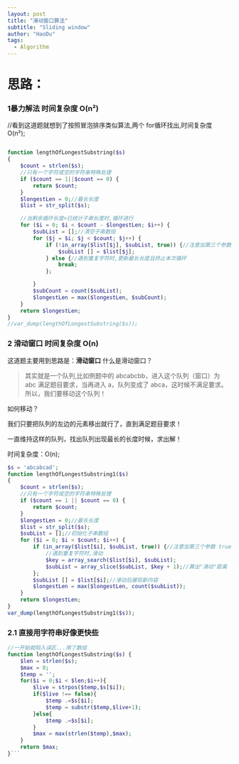 ```yaml
---
layout: post
title: "滑动窗口算法"
subtitle: "Sliding window"
author: "HaoDu"
tags:
  - Algorithm
---
```


# 思路：
### 1暴力解法 时间复杂度 O(n²)
//看到这道题就想到了按照冒泡排序类似算法,两个 for循环找出,时间复杂度 O(n²);

```php

function lengthOfLongestSubstring($s)
{
    $count = strlen($s);
    //只有一个字符或空的字符串特殊处理
    if ($count == 1||$count == 0) {
        return $count;
    }
    $longestLen = 0;//最长长度
    $list = str_split($s);

    //当剩余循环长度>已统计子串长度时,循环进行
    for ($i = 0; $i < $count - $longestLen; $i++) {
        $subList = [];//清空子串数组
        for ($j = $i; $j < $count; $j++) {
            if (!in_array($list[$j], $subList, true)) {//注意加第三个参数 true 否则是松散比较,会自动类型转换,' ' == 0
                $subList [] = $list[$j];
            } else {//遇到重复字符时,更新最长长度且终止本次循环
                break;
            };

        }
        $subCount = count($subList);
        $longestLen = max($longestLen, $subCount);
    }
    return $longestLen;
}
//var_dump(lengthOfLongestSubstring($s));
```
### 2 滑动窗口 时间复杂度 O(n)
这道题主要用到思路是：**滑动窗口**
什么是滑动窗口？

> 其实就是一个队列,比如例题中的 abcabcbb，进入这个队列（窗口）为 abc 满足题目要求，当再进入 a，队列变成了 abca，这时候不满足要求。所以，我们要移动这个队列！

如何移动？

我们只要把队列的左边的元素移出就行了，直到满足题目要求！

一直维持这样的队列，找出队列出现最长的长度时候，求出解！

时间复杂度：O(n);

```php
$s = 'abcabcad';
function lengthOfLongestSubstring1($s)
{
    $count = strlen($s);
    //只有一个字符或空的字符串特殊处理
    if ($count == 1 || $count == 0) {
        return $count;
    }
    $longestLen = 0;//最长长度
    $list = str_split($s);
    $subList = [];//初始化子串数组
    for ($i = 0; $i < $count; $i++) {
        if (in_array($list[$i], $subList, true)) {//注意加第三个参数 true 否则是松散比较,会自动类型转换,' ' == 0
            //遇到重复字符时,滑动
            $key = array_search($list[$i], $subList);
            $subList = array_slice($subList, $key + 1);//算出"滑动"距离
        };
        $subList [] = $list[$i];//滑动后展现新内容
        $longestLen = max($longestLen, count($subList));
    }
    return $longestLen;
}
var_dump(lengthOfLongestSubstring1($s));

```


### 2.1 直接用字符串好像更快些
```php
//一开始就陷入误区...用了数组
function lengthOfLongestSubstring($s) {
    $len = strlen($s);
    $max = 0;
    $temp = '';
    for($i = 0;$i < $len;$i++){
        $live = strpos($temp,$s[$i]);
        if($live !== false){
            $temp .=$s[$i];
            $temp = substr($temp,$live+1);
        }else{
            $temp .=$s[$i];
        }
        $max = max(strlen($temp),$max);
    }
    return $max;
}```
